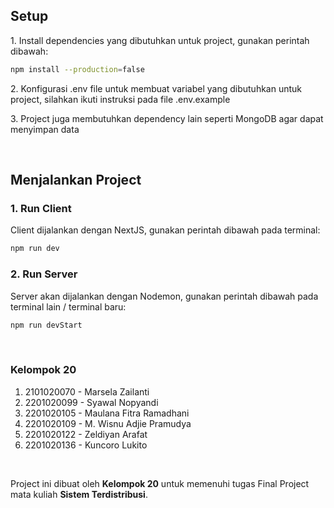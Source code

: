 ## Setup

1\. Install dependencies yang dibutuhkan untuk project, gunakan perintah dibawah:
```bash
npm install --production=false
```

2\. Konfigurasi .env file untuk membuat variabel yang dibutuhkan untuk project, silahkan ikuti instruksi pada file .env.example

3\. Project juga membutuhkan dependency lain seperti MongoDB agar dapat menyimpan data

<br />

## Menjalankan Project

### 1\. Run Client
Client dijalankan dengan NextJS, gunakan perintah dibawah pada terminal:
```bash
npm run dev
```

### 2\. Run Server
Server akan dijalankan dengan Nodemon, gunakan perintah dibawah pada terminal lain / terminal baru:
```bash
npm run devStart
```

<br />

### Kelompok 20
1. 2101020070 - Marsela Zailanti
2. 2201020099 - Syawal Nopyandi
3. 2201020105 - Maulana Fitra Ramadhani
4. 2201020109 - M. Wisnu Adjie Pramudya
5. 2201020122 - Zeldiyan Arafat
6. 2201020136 - Kuncoro Lukito

<br />

Project ini dibuat oleh <b>Kelompok 20</b> untuk memenuhi tugas Final Project mata kuliah <b>Sistem Terdistribusi</b>.
